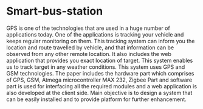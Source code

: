 # Smart-bus-station
GPS is one of the technologies that are used in a huge number of applications today. One of the applications is tracking your vehicle and keeps regular monitoring on them. This tracking system can inform you the location and route travelled by vehicle, and that information can be observed from any other remote location. It also includes the web application that provides you exact location of target. This system enables us to track target in any weather conditions. This system uses GPS and GSM technologies. The paper includes the hardware part which comprises of GPS, GSM, Atmega microcontroller MAX 232, Zigbee Part and software part is used for interfacing all the required modules and a web application is also developed at the client side. Main objective is to design a system that can be easily installed and to provide platform for further enhancement.
